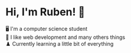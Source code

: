 # Hi, I'm Ruben! :wave:

:desktop_computer: I'm a computer science student <br>
:star2: I like web development and many others things <br>
:chess_pawn: Currently learning a little bit of everything

